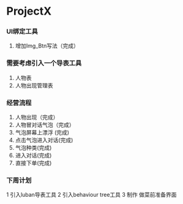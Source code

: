 # ProjectX
### UI绑定工具
1. 增加Img_Btn写法（完成）

### 需要考虑引入一个导表工具
1. 人物表
2. 人物出现管理表

### 经营流程
1. 人物出现（完成）
2. 人物冒对话气泡（完成）
3. 气泡屏幕上漂浮 (完成)
4. 点击气泡进入对话(完成)
5. 气泡种类(完成)
6. 进入对话(完成)
7. 直接下单(完成)

### 下周计划
1 引入luban导表工具
2 引入behaviour tree工具
3 制作 做菜前准备界面

